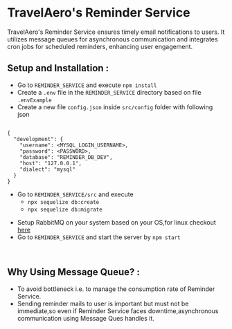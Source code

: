 # TravelAero's Reminder Service 
TravelAero's Reminder Service ensures timely email notifications to users. It utilizes message queues for asynchronous communication and integrates cron jobs for scheduled reminders, enhancing user engagement.

## Setup and Installation :

- Go to `REMINDER_SERVICE` and execute `npm install`
- Create a `.env` file in the `REMINDER_SERVICE` directory based on file `.envExample` 
- Create a new  file `config.json` inside `src/config` folder with following json
 
```

{
  "development": {
    "username": <MYSQL_LOGIN_USERNAME>,
    "password": <PASSWORD>,
    "database": "REMINDER_DB_DEV",
    "host": "127.0.0.1",
    "dialect": "mysql"
  }
}

```
* Go to `REMINDER_SERVICE/src` and execute 
  * `npx sequelize db:create`
  * `npx sequelize db:migrate`

- Setup RabbitMQ on your system based on your OS,for linux checkout [here](https://linux.how2shout.com/how-to-install-rabbitmq-server-on-ubuntu-20-04-lts/)
- Go to `REMINDER_SERVICE` and start the server by `npm start`

<br>

## Why Using Message Queue? :

- To avoid bottleneck i.e. to manage the consumption rate of Reminder Service.
- Sending reminder mails to user is important but must not be immediate,so even if Reminder Service faces downtime,asynchronous communication using Message Ques handles it.
